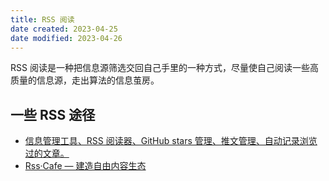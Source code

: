 ```yaml
---
title: RSS 阅读
date created: 2023-04-25
date modified: 2023-04-26
---
```


RSS 阅读是一种把信息源筛选交回自己手里的一种方式，尽量使自己阅读一些高质量的信息源，走出算法的信息茧房。

## 一些 RSS 途径

- [信息管理工具、RSS 阅读器、GitHub stars 管理、推文管理、自动记录浏览过的文章。](https://github.com/lcomplete/huntly)
- [Rss·Cafe — 建造自由内容生态](https://rss.cafe/)
